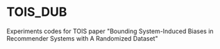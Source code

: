 # TOIS_DUB
Experiments codes for TOIS paper "Bounding System-Induced Biases in Recommender Systems with A Randomized Dataset"
